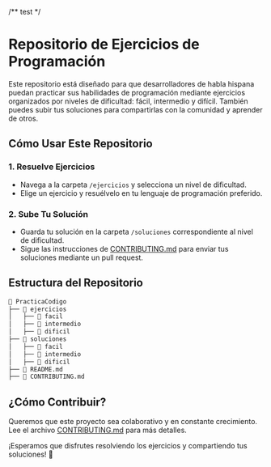 /**
test
*/
# Repositorio de Ejercicios de Programación

Este repositorio está diseñado para que desarrolladores de habla hispana puedan practicar sus habilidades de programación mediante ejercicios organizados por niveles de dificultad: fácil, intermedio y difícil. También puedes subir tus soluciones para compartirlas con la comunidad y aprender de otros.

## Cómo Usar Este Repositorio

### 1. Resuelve Ejercicios
- Navega a la carpeta `/ejercicios` y selecciona un nivel de dificultad.
- Elige un ejercicio y resuélvelo en tu lenguaje de programación preferido.

### 2. Sube Tu Solución
- Guarda tu solución en la carpeta `/soluciones` correspondiente al nivel de dificultad.
- Sigue las instrucciones de [CONTRIBUTING.md](CONTRIBUTING.md) para enviar tus soluciones mediante un pull request.

## Estructura del Repositorio

```bash
📂 PracticaCodigo
├── 📂 ejercicios
│   ├── 📂 facil
│   ├── 📂 intermedio
│   ├── 📂 dificil
├── 📂 soluciones
│   ├── 📂 facil
│   ├── 📂 intermedio
│   ├── 📂 dificil
├── 📜 README.md
├── 📜 CONTRIBUTING.md
```

## ¿Cómo Contribuir?

Queremos que este proyecto sea colaborativo y en constante crecimiento. Lee el archivo [CONTRIBUTING.md](CONTRIBUTING.md) para más detalles.

¡Esperamos que disfrutes resolviendo los ejercicios y compartiendo tus soluciones! 🚀
